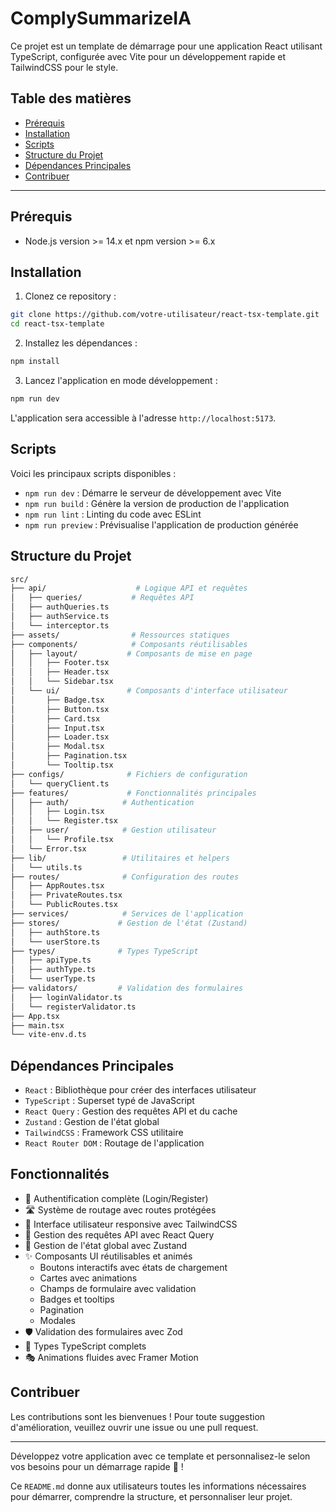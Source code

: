 # ComplySummarizeIA

Ce projet est un template de démarrage pour une application React utilisant TypeScript, configurée avec Vite pour un développement rapide et TailwindCSS pour le style.

## Table des matières

- [Prérequis](#prérequis)
- [Installation](#installation)
- [Scripts](#scripts)
- [Structure du Projet](#structure-du-projet)
- [Dépendances Principales](#dépendances-principales)
- [Contribuer](#contribuer)

---

## Prérequis

- Node.js version >= 14.x et npm version >= 6.x

## Installation

1. Clonez ce repository :
  ```bash
  git clone https://github.com/votre-utilisateur/react-tsx-template.git
  cd react-tsx-template
  ```

2. Installez les dépendances :
  ```bash
  npm install
  ```

3. Lancez l'application en mode développement :
  ```bash
  npm run dev
  ```

L'application sera accessible à l'adresse `http://localhost:5173`.

## Scripts

Voici les principaux scripts disponibles :

- `npm run dev` : Démarre le serveur de développement avec Vite
- `npm run build` : Génère la version de production de l'application
- `npm run lint` : Linting du code avec ESLint
- `npm run preview` : Prévisualise l'application de production générée

## Structure du Projet

```bash
src/
├── api/                    # Logique API et requêtes
│   ├── queries/           # Requêtes API
│   ├── authQueries.ts
│   ├── authService.ts
│   └── interceptor.ts
├── assets/                # Ressources statiques
├── components/            # Composants réutilisables
│   ├── layout/           # Composants de mise en page
│   │   ├── Footer.tsx
│   │   ├── Header.tsx
│   │   └── Sidebar.tsx
│   └── ui/               # Composants d'interface utilisateur
│       ├── Badge.tsx
│       ├── Button.tsx
│       ├── Card.tsx
│       ├── Input.tsx
│       ├── Loader.tsx
│       ├── Modal.tsx
│       ├── Pagination.tsx
│       └── Tooltip.tsx
├── configs/              # Fichiers de configuration
│   └── queryClient.ts
├── features/             # Fonctionnalités principales
│   ├── auth/            # Authentication
│   │   ├── Login.tsx
│   │   └── Register.tsx
│   ├── user/            # Gestion utilisateur
│   │   └── Profile.tsx
│   └── Error.tsx
├── lib/                 # Utilitaires et helpers
│   └── utils.ts
├── routes/              # Configuration des routes
│   ├── AppRoutes.tsx
│   ├── PrivateRoutes.tsx
│   └── PublicRoutes.tsx
├── services/            # Services de l'application
├── stores/             # Gestion de l'état (Zustand)
│   ├── authStore.ts
│   └── userStore.ts
├── types/              # Types TypeScript
│   ├── apiType.ts
│   ├── authType.ts
│   └── userType.ts
├── validators/         # Validation des formulaires
│   ├── loginValidator.ts
│   └── registerValidator.ts
├── App.tsx
├── main.tsx
└── vite-env.d.ts
```

## Dépendances Principales

- `React` : Bibliothèque pour créer des interfaces utilisateur
- `TypeScript` : Superset typé de JavaScript
- `React Query` : Gestion des requêtes API et du cache
- `Zustand` : Gestion de l'état global
- `TailwindCSS` : Framework CSS utilitaire
- `React Router DOM` : Routage de l'application

## Fonctionnalités

- 🔐 Authentification complète (Login/Register)
- 🛣️ Système de routage avec routes protégées
- 🎨 Interface utilisateur responsive avec TailwindCSS
- 📡 Gestion des requêtes API avec React Query
- 🔄 Gestion de l'état global avec Zustand
- ✨ Composants UI réutilisables et animés
  - Boutons interactifs avec états de chargement
  - Cartes avec animations
  - Champs de formulaire avec validation
  - Badges et tooltips
  - Pagination
  - Modales
- 🛡️ Validation des formulaires avec Zod
- 📝 Types TypeScript complets
- 🎭 Animations fluides avec Framer Motion

## Contribuer

Les contributions sont les bienvenues ! Pour toute suggestion d'amélioration, veuillez ouvrir une issue ou une pull request.

---

Développez votre application avec ce template et personnalisez-le selon vos besoins pour un démarrage rapide 🚀 !

Ce `README.md` donne aux utilisateurs toutes les informations nécessaires pour démarrer, comprendre la structure, et personnaliser leur projet.
